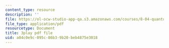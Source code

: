 ```yaml
---
content_type: resource
description: ''
file: https://ol-ocw-studio-app-qa.s3.amazonaws.com/courses/8-04-quantum-physics-i-spring-2013/a04c0e9c095c86b39b20beb4875e3018_H5m39G-FAwE.pdf
file_type: application/pdf
resourcetype: Document
title: 3play pdf file
uid: a04c0e9c-095c-86b3-9b20-beb4875e3018
---
```

